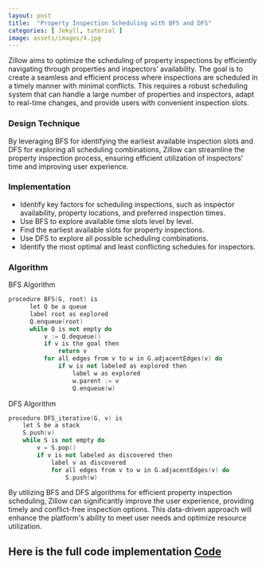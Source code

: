 ```yaml
---
layout: post
title:  "Property Inspection Scheduling with BFS and DFS"
categories: [ Jekyll, tutorial ]
image: assets/images/4.jpg
---
```



Zillow aims to optimize the scheduling of property inspections by efficiently navigating through properties and inspectors’ availability. The goal is to create a seamless and efficient process where inspections are scheduled in a timely manner with minimal conflicts. This requires a robust scheduling system that can handle a large number of properties and inspectors, adapt to real-time changes, and provide users with convenient inspection slots.

### Design Technique
By leveraging BFS for identifying the earliest available inspection slots and DFS for exploring all scheduling combinations, Zillow can streamline the property inspection process, ensuring efficient utilization of inspectors' time and improving user experience.


### Implementation 
   - Identify key factors for scheduling inspections, such as inspector availability, property locations, and preferred inspection times.
   - Use BFS to explore available time slots level by level.
   - Find the earliest available slots for property inspections.
   - Use DFS to explore all possible scheduling combinations.
   - Identify the most optimal and least conflicting schedules for inspectors.

### Algorithm 
BFS Algorithm
```cpp
procedure BFS(G, root) is
      let Q be a queue
      label root as explored
      Q.enqueue(root)
      while Q is not empty do
          v := Q.dequeue()
          if v is the goal then
              return v
          for all edges from v to w in G.adjacentEdges(v) do
              if w is not labeled as explored then
                  label w as explored
                  w.parent := v
                  Q.enqueue(w)

```
DFS Algorithm
```cpp
procedure DFS_iterative(G, v) is
    let S be a stack
    S.push(v)
    while S is not empty do
        v = S.pop()
        if v is not labeled as discovered then
            label v as discovered
            for all edges from v to w in G.adjacentEdges(v) do 
                S.push(w)
```

By utilizing BFS and DFS algorithms for efficient property inspection scheduling, Zillow can significantly improve the user experience, providing timely and conflict-free inspection options. This data-driven approach will enhance the platform's ability to meet user needs and optimize resource utilization.

## Here is the full code implementation [Code](https://gist.github.com/mailpraveens/78713d5d69601bdb6737)
